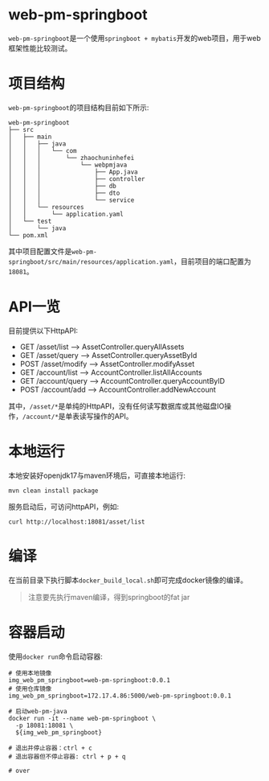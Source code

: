 web-pm-springboot
=====

`web-pm-springboot`是一个使用`springboot + mybatis`开发的web项目，用于web框架性能比较测试。

# 项目结构
`web-pm-springboot`的项目结构目前如下所示:

```
web-pm-springboot
├── src
│   ├── main
│   │   ├── java
│   │   │   └── com
│   │   │       └── zhaochuninhefei
│   │   │           └── webpmjava
│   │   │               ├── App.java
│   │   │               ├── controller
│   │   │               ├── db
│   │   │               ├── dto
│   │   │               └── service
│   │   └── resources
│   │       └── application.yaml
│   └── test
│       └── java
└── pom.xml
```

其中项目配置文件是`web-pm-springboot/src/main/resources/application.yaml`，目前项目的端口配置为`18081`。

# API一览
目前提供以下HttpAPI:
- GET    /asset/list               --> AssetController.queryAllAssets
- GET    /asset/query              --> AssetController.queryAssetById
- POST   /asset/modify             --> AssetController.modifyAsset
- GET    /account/list             --> AccountController.listAllAccounts
- GET    /account/query            --> AccountController.queryAccountByID
- POST   /account/add              --> AccountController.addNewAccount

其中，`/asset/*`是单纯的HttpAPI，没有任何读写数据库或其他磁盘IO操作，`/account/*`是单表读写操作的API。

# 本地运行
本地安装好openjdk17与maven环境后，可直接本地运行:
```shell
mvn clean install package
```

服务启动后，可访问httpAPI，例如:
```shell
curl http://localhost:18081/asset/list
```

# 编译
在当前目录下执行脚本`docker_build_local.sh`即可完成docker镜像的编译。
> 注意要先执行maven编译，得到springboot的fat jar


# 容器启动
使用`docker run`命令启动容器:
```shell
# 使用本地镜像
img_web_pm_springboot=web-pm-springboot:0.0.1
# 使用仓库镜像
img_web_pm_springboot=172.17.4.86:5000/web-pm-springboot:0.0.1

# 启动web-pm-java
docker run -it --name web-pm-springboot \
  -p 18081:18081 \
  ${img_web_pm_springboot}

# 退出并停止容器：ctrl + c
# 退出容器但不停止容器: ctrl + p + q

# over
```
